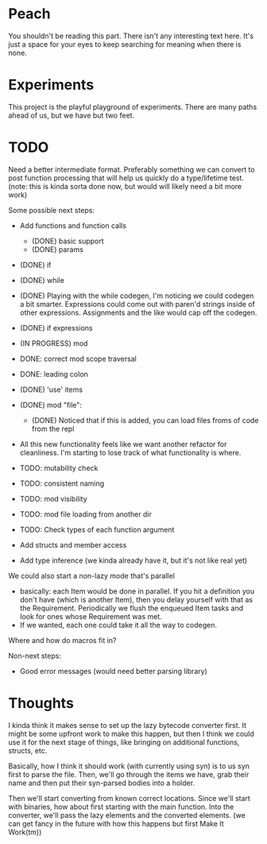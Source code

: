 # Peach

You shouldn't be reading this part.  There isn't any interesting text here.  It's just a space for your eyes to keep searching for meaning when there is none.

# Experiments

This project is the playful playground of experiments. There are many paths ahead of us, but we have but two feet.

# TODO

Need a better intermediate format.  Preferably something we can convert to post function processing that will help us quickly do a type/lifetime test. (note: this is kinda sorta done now, but would will likely need a bit more work)

Some possible next steps:

* Add functions and function calls
  * (DONE) basic support
  * (DONE) params
* (DONE) if
* (DONE) while
* (DONE) Playing with the while codegen, I'm noticing we could codegen a bit smarter.  Expressions could come out with paren'd strings inside of other expressions.  Assignments and the like would cap off the codegen.
* (DONE) if expressions
* (IN PROGRESS) mod
*   DONE: correct mod scope traversal
*   DONE: leading colon
* (DONE) 'use' items
* (DONE) mod "file":
  * (DONE) Noticed that if this is added, you can load files froms of code from the repl

* All this new functionality feels like we want another refactor for cleanliness.  I'm starting to lose track of what functionality is where.
* TODO: mutability check
* TODO: consistent naming
* TODO: mod visibility
* TODO: mod file loading from another dir
* TODO: Check types of each function argument
* Add structs and member access
* Add type inference (we kinda already have it, but it's not like real yet)

We could also start a non-lazy mode that's parallel
  * basically: each Item would be done in parallel.  If you hit a definition you don't have (which is another Item), then
    you delay yourself with that as the Requirement.  Periodically we flush the enqueued Item tasks and look for ones whose
    Requirement was met.  
  * If we wanted, each one could take it all the way to codegen.

Where and how do macros fit in?




Non-next steps:

* Good error messages (would need better parsing library)




# Thoughts

I kinda think it makes sense to set up the lazy bytecode converter first.  It might be some upfront work to make this happen, but then I think we could use it for the next stage of things, like bringing 
on additional functions, structs, etc.

Basically, how I think it should work (with currently using syn) is to us syn first to parse the file.  Then, we'll go through the items we have, grab their name and then put their syn-parsed bodies into a holder.

Then we'll start converting from known correct locations.  Since we'll start with binaries, how about first starting with the main function.  Into the converter, we'll pass the lazy elements and the converted elements. (we can get fancy in the future with how this happens but first Make It Work(tm))

